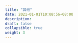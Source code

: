 ```yaml
---
title: "其他"
date: 2021-01-01T10:08:56+08:00
description:
draft: false
collapsible: true
weight: 3
---
```

